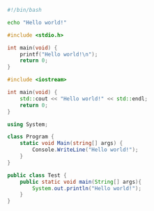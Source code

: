 ```bash fct_label="Bash"
#!/bin/bash

echo "Hello world!"
```

```c fct_label="C"
#include <stdio.h>

int main(void) {
    printf("Hello world!\n");
    return 0;
}
```

```cpp fct_label="C++"
#include <iostream>

int main(void) {
    std::cout << "Hello world!" << std::endl;
    return 0;
}
```

```cs fct_label="C#"
using System;

class Program {
    static void Main(string[] args) {
        Console.WriteLine("Hello world!");
    }
}
```

```java fct_label="Java"
public class Test {
    public static void main(String[] args){
        System.out.println("Hello world!");
    }
}
```